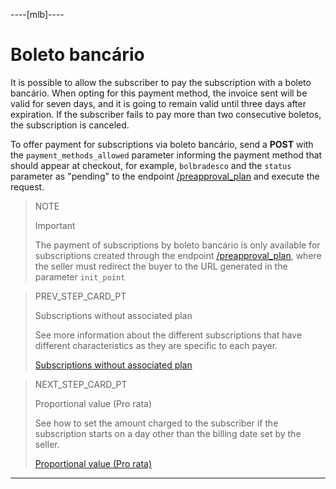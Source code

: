 ----[mlb]----
# Boleto bancário

It is possible to allow the subscriber to pay the subscription with a boleto bancário. When opting for this payment method, the invoice sent will be valid for seven days, and it is going to remain valid until three days after expiration. If the subscriber fails to pay more than two consecutive boletos, the subscription is canceled. 

To offer payment for subscriptions via boleto bancário, send a **POST** with the `payment_methods_allowed` parameter informing the payment method that should appear at checkout, for example, `bolbradesco` and the `status` parameter as "pending" to the endpoint [/preapproval_plan](/developers/en/reference/subscriptions/_preapproval_plan/post) and execute the request.

> NOTE
>
> Important
>
> The payment of subscriptions by boleto bancário is only available for subscriptions created through the endpoint [/preapproval_plan](/developers/en/reference/subscriptions/_preapproval_plan/post), where the seller must redirect the buyer to the URL generated in the parameter `init_point`

> PREV_STEP_CARD_PT
>
> Subscriptions without associated plan
>
> See more information about the different subscriptions that have different characteristics as they are specific to each payer.
>
> [Subscriptions without associated plan](/developers/en/docs/subscriptions/integration-configuration/subscriptions-no-associated-plan)

> NEXT_STEP_CARD_PT
>
> Proportional value (Pro rata)
>
> See how to set the amount charged to the subscriber if the subscription starts on a day other than the billing date set by the seller.
>
> [Proportional value (Pro rata)](/developers/en/docs/subscriptions/integration-customization/payment-methods/proportional-amount)

------------
